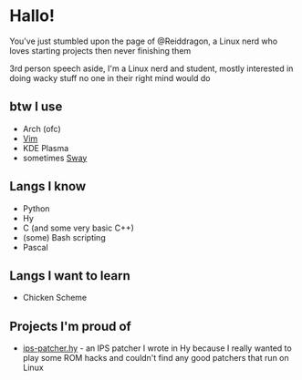 # Hallo!
You've just stumbled upon the page of @Reiddragon, a Linux nerd who loves
starting projects then never finishing them

3rd person speech aside, I'm a Linux nerd and student, mostly interested in doing wacky stuff no one in their right mind would do

## btw I use
- Arch (ofc)
- [Vim](https://github.com/Reiddragon/vimrc/)
- KDE Plasma
- sometimes [Sway](https://github.com/Reiddragon/sway.conf/)

## Langs I know
- Python
- Hy
- C (and some very basic C++)
- (some) Bash scripting
- Pascal

## Langs I want to learn
- Chicken Scheme

## Projects I'm proud of
- [ips-patcher.hy](https://github.com/Reiddragon/ips-patcher.hy) - an IPS
  patcher I wrote in Hy because I really wanted to play some ROM hacks and
  couldn't find any good patchers that run on Linux

